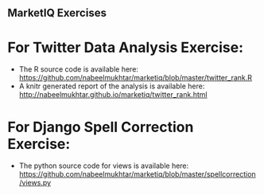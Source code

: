 ## MarketIQ Exercises ##

# For Twitter Data Analysis Exercise: #
* The R source code is available here: 
https://github.com/nabeelmukhtar/marketiq/blob/master/twitter_rank.R
* A knitr generated report of the analysis is available here:
http://nabeelmukhtar.github.io/marketiq/twitter_rank.html

# For Django Spell Correction Exercise: #
* The python source code for views is available here:
https://github.com/nabeelmukhtar/marketiq/blob/master/spellcorrection/views.py

